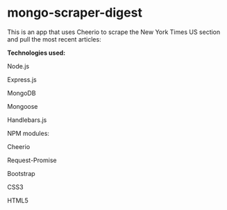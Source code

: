 # mongo-scraper-digest

This is an app that uses Cheerio to scrape the New York Times US section and pull the most recent articles:

**Technologies used:**

Node.js

Express.js

MongoDB

Mongoose

Handlebars.js

NPM modules:

Cheerio

Request-Promise

Bootstrap 

CSS3 

HTML5

